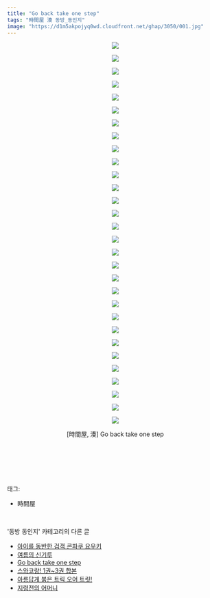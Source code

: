 ```yaml
---
title: "Go back take one step"
tags: "時間屋 湊 동방_동인지"
image: "https://d1m5akpojyq0wd.cloudfront.net/ghap/3050/001.jpg"
---
```

<div class="article">
<p style="text-align: center; clear: none; float: none;"><img src="{{ site.imgserver6 }}/ghap/3050/001.jpg"/></p>
<p style="text-align: center; clear: none; float: none;"><img src="{{ site.imgserver6 }}/ghap/3050/002.jpg"/></p>
<p style="text-align: center; clear: none; float: none;"><img src="{{ site.imgserver6 }}/ghap/3050/003.jpg"/></p>
<p style="text-align: center; clear: none; float: none;"><img src="{{ site.imgserver6 }}/ghap/3050/004.jpg"/></p>
<p style="text-align: center; clear: none; float: none;"><img src="{{ site.imgserver6 }}/ghap/3050/005.jpg"/></p>
<p style="text-align: center; clear: none; float: none;"><img src="{{ site.imgserver6 }}/ghap/3050/006.jpg"/></p>
<p style="text-align: center; clear: none; float: none;"><img src="{{ site.imgserver6 }}/ghap/3050/007.jpg"/></p>
<p style="text-align: center; clear: none; float: none;"><img src="{{ site.imgserver6 }}/ghap/3050/008.jpg"/></p>
<p style="text-align: center; clear: none; float: none;"><img src="{{ site.imgserver6 }}/ghap/3050/009.jpg"/></p>
<p style="text-align: center; clear: none; float: none;"><img src="{{ site.imgserver6 }}/ghap/3050/010.jpg"/></p>
<p style="text-align: center; clear: none; float: none;"><img src="{{ site.imgserver6 }}/ghap/3050/011.jpg"/></p>
<p style="text-align: center; clear: none; float: none;"><img src="{{ site.imgserver6 }}/ghap/3050/012.jpg"/></p>
<p style="text-align: center; clear: none; float: none;"><img src="{{ site.imgserver6 }}/ghap/3050/013.jpg"/></p>
<p style="text-align: center; clear: none; float: none;"><img src="{{ site.imgserver6 }}/ghap/3050/014.jpg"/></p>
<p style="text-align: center; clear: none; float: none;"><img src="{{ site.imgserver6 }}/ghap/3050/015.jpg"/></p>
<p style="text-align: center; clear: none; float: none;"><img src="{{ site.imgserver6 }}/ghap/3050/016.jpg"/></p>
<p style="text-align: center; clear: none; float: none;"><img src="{{ site.imgserver6 }}/ghap/3050/017.jpg"/></p>
<p style="text-align: center; clear: none; float: none;"><img src="{{ site.imgserver6 }}/ghap/3050/018.jpg"/></p>
<p style="text-align: center; clear: none; float: none;"><img src="{{ site.imgserver6 }}/ghap/3050/019.jpg"/></p>
<p style="text-align: center; clear: none; float: none;"><img src="{{ site.imgserver6 }}/ghap/3050/020.jpg"/></p>
<p style="text-align: center; clear: none; float: none;"><img src="{{ site.imgserver6 }}/ghap/3050/021.jpg"/></p>
<p style="text-align: center; clear: none; float: none;"><img src="{{ site.imgserver6 }}/ghap/3050/022.jpg"/></p>
<p style="text-align: center; clear: none; float: none;"><img src="{{ site.imgserver6 }}/ghap/3050/023.jpg"/></p>
<p style="text-align: center; clear: none; float: none;"><img src="{{ site.imgserver6 }}/ghap/3050/024.jpg"/></p>
<p style="text-align: center; clear: none; float: none;"><img src="{{ site.imgserver6 }}/ghap/3050/025.jpg"/></p>
<p style="text-align: center; clear: none; float: none;"><img src="{{ site.imgserver6 }}/ghap/3050/026.jpg"/></p>
<p style="text-align: center; clear: none; float: none;"><img src="{{ site.imgserver6 }}/ghap/3050/027.jpg"/></p>
<p style="text-align: center; clear: none; float: none;"><img src="{{ site.imgserver6 }}/ghap/3050/028.jpg"/></p>
<p style="text-align: center; clear: none; float: none;"><img src="{{ site.imgserver6 }}/ghap/3050/029.jpg"/></p>
<p style="text-align: center; clear: none; float: none;"><img src="{{ site.imgserver6 }}/ghap/3050/030.jpg"/></p>
<p style="text-align: center; clear: none; float: none;">[時間屋, 湊] Go back take one step</p>
<p style="text-align: center; clear: none; float: none;"><br/></p>
<p><br/></p>
</div><br/>
<div class="tagTrail">
<p>태그: </p>
<ul>
<li>時間屋</li>
</ul>
</div><br/>
<div class="another">
<p>'동방 동인지' 카테고리의 다른 글</p>
<ul>
<li><a href="/ghap_3054">아이를 동반한 검객 콘파쿠 요우키</a></li>
<li><a href="/ghap_3053">여름의 신기루</a></li>
<li><a href="/ghap_3050">Go back take one step</a></li>
<li><a href="/ghap_3049">스와코랑! 1권~3권 합본</a></li>
<li><a href="/ghap_3048">아름답게 붉은 트릭 오어 트릿!</a></li>
<li><a href="/ghap_3045">지령전의 어머니</a></li>
</ul>
</div><br/>
<div class="cb_module cb_fluid">
<div class="cb_wrt cb_profile">
</div><!-- commentList close -->
</div><br/>
